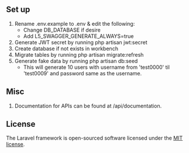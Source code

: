 ## Set up
1. Rename .env.example to .env & edit the following:
    * Change DB_DATABASE if desire
    * Add L5_SWAGGER_GENERATE_ALWAYS=true
2. Generate JWT secret by running php artisan jwt:secret
3. Create database if not exists in workbench
4. Migrate tables by running php artisan migrate:refresh
5. Generate fake data by running php artisan db:seed 
    * This will generate 10 users with username from 'test0000' til 'test0009' and password same as the username.

## Misc
1. Documentation for APIs can be found at /api/documentation.

## License

The Laravel framework is open-sourced software licensed under the [MIT license](https://opensource.org/licenses/MIT).
